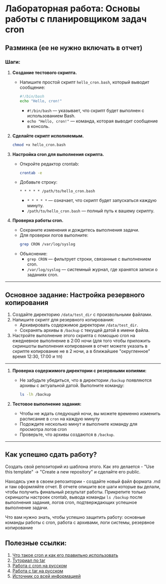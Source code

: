 # Лабораторная работа: Основы работы с планировщиком задач cron

## Разминка (ее не нужно включать в отчет)

### Шаги:

1. **Создание тестового скрипта.**
   - Напишите простой скрипт `hello_cron.bash`, который выводит сообщение:
     ```bash
     #!/bin/bash
     echo "Hello, cron!"
     ```
     - `#!/bin/bash` — указывает, что скрипт будет выполнен с использованием Bash.
     - `echo "Hello, cron!"` — команда, которая выводит сообщение в консоль.

2. **Сделайте скрипт исполняемым.**
     ```bash
     chmod +x hello_cron.bash
     ```

3. **Настройка cron для выполнения скрипта.**
   - Откройте редактор crontab:
     ```bash
     crontab -e
     ```
   - Добавьте строку:
     ```plaintext
     * * * * * /path/to/hello_cron.bash
     ```
     - `* * * * *` — означает, что скрипт будет запускаться каждую минуту.
     - `/path/to/hello_cron.bash` — полный путь к вашему скрипту.

4. **Проверка работы cron.**
   - Сохраните изменения и дождитесь выполнения задачи.
   - Для проверки логов выполните:
     ```bash
     grep CRON /var/log/syslog
     ```
   - Объяснение:
     - `grep CRON` — фильтрует строки, связанные с выполнением cron.
     - `/var/log/syslog` — системный журнал, где хранятся записи о заданиях cron.

---

## Основное задание: Настройка резервного копирования

1. Создайте директорию `/data/test_dir` с произвольными файлами.
2. Напишите скрипт для резервного копирования:
   - Архивировать содержимое директории `/data/test_dir`.
   - Сохранять архивы в `/backup` с текущей датой в имени файла.
3. Настройте выполнение этого скрипта с помощью cron на ежедневное выполнение в 2:00 ночи (для того чтобы приложить скриншоты выполнения копирования в отчет можете указать в скрипте копирование не в 2 ночи, а в ближайшее "округленное" время 12:30, 17:00 и тп)

---

1. **Проверка содержимого директории с резервными копиями:**
   - Не забудьте убедиться, что в директории `/backup` появляются архивы с актуальной датой. Выполните команду:
     ```bash
     ls -lh /backup
     ```

2. **Тестовое выполнение задания:**
   - Чтобы не ждать следующей ночи, вы можете временно изменить расписание в `cron` на каждую минуту
   - Подождите несколько минут и выполните команду для просмотра логов cron
   - Проверьте, что архивы создаются в `/backup`.

---
## Как успешно сдать работу?
Создать свой репозиторий из шаблона этого. Как это делается - "Use this template" -> "Create a new repository" и сделайте его public.

Находясь уже в своем репозитории - создайте новый файл формата .md и там оформляйте отчет. В отчете опишите все шаги которые вы делали, чтобы получить финальный результат работы. Прикрепите только скриншоты настроек crontab, вывода команды `ls /backup` после выполнения задания, логов cron, подтверждающих успешное выполнение задачи.


Что вам нужно знать, чтобы успешно защитить работу: основные команды работы с cron, работа с архивами, логи системы, резервное копирование


## Полезные ссылки:
1. [Что такое cron и как его правильно использовать](https://timeweb.com/ru/community/articles/chto-takoe-cron)
2. [Туториал по tar](https://linux-docs.vercel.app/docs/linux-basics/tar-command-usage-and-examples)
4. [Работа с cron на русском](https://losst.pro/nastrojka-cron)
5. [Работа с tar на русском](https://losst.pro/komanda-tar-v-linux)
6. [Источник со всей информацией](https://www.google.ru/)
